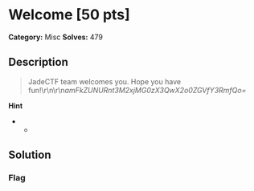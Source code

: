 # Welcome [50 pts]

**Category:** Misc
**Solves:** 479

## Description
>JadeCTF team welcomes you. Hope you have fun!\r\n\r\n*amFkZUNURnt3M2xjMG0zX3QwX2o0ZGVfY3RmfQo=*

**Hint**
* -

## Solution

### Flag

